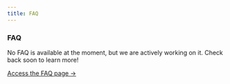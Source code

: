 ```yaml
---
title: FAQ
---
```



<div class="card">
  <h3>FAQ</h3>
  <p>No FAQ is available at the moment, but we are actively working on it. Check back soon to learn more!</p>
  <a href="../" class="card-link">Access the FAQ page &rarr;</a>
</div>